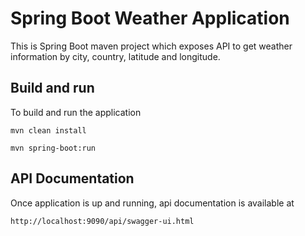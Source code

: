 # Spring Boot Weather Application

This is Spring Boot maven project which exposes API to get weather information by city, country, latitude and longitude.

## Build and run

To build and run the application
```
mvn clean install

mvn spring-boot:run
```

## API Documentation

Once application is up and running, api documentation is available at

```
http://localhost:9090/api/swagger-ui.html
``` 
